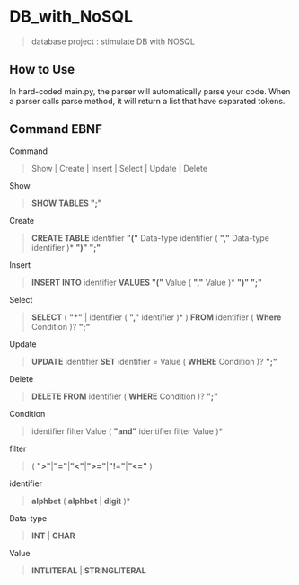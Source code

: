 # DB_with_NoSQL
> database project : stimulate DB with NOSQL

## How to Use

In hard-coded main.py, the parser will automatically parse your code.
When a parser calls parse method, it will return a list that have separated tokens.

## Command EBNF

Command
> Show | Create | Insert | Select | Update | Delete

Show
> **SHOW TABLES ";"**

Create
> **CREATE TABLE** identifier **"("** Data-type identifier ( **","** Data-type identifier )* **")" ";"**

Insert
> **INSERT INTO** identifier **VALUES "("** Value ( **","** Value )* **")" ";"**

Select
> **SELECT** ( __"*"__ | identifier ( **","** identifier )* ) **FROM** identifier ( **Where** Condition )? **";"**

Update
> **UPDATE** identifier **SET** identifier = Value ( **WHERE** Condition )? **";"** 

Delete
> **DELETE FROM** identifier ( **WHERE** Condition )? **";"**

Condition
> identifier filter Value ( **"and"** identifier filter Value )*

filter
> ( **">"**|**"="**|**"<"**|**">="**|**"!="**|**"<="** )

identifier
> **alphbet** ( **alphbet** | **digit** )*

Data-type
> **INT** | **CHAR**

Value
> **INTLITERAL** | **STRINGLITERAL**